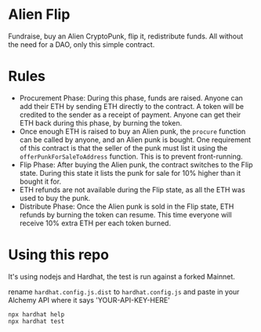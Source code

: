 # Alien Flip

Fundraise, buy an Alien CryptoPunk, flip it, redistribute funds. 
All without the need for a DAO, only this simple contract.

# Rules

* Procurement Phase: During this phase, funds are raised. Anyone can add their 
 ETH by sending ETH directly to the contract. A token will be credited to the 
 sender as a receipt of payment. Anyone can get their ETH back during this 
 phase, by burning the token.
* Once enough ETH is raised to buy an Alien punk, the `procure` function can
 be called by anyone, and an Alien punk is bought. One requirement of this 
 contract is that the seller of the punk must list it using the `offerPunkForSaleToAddress` function. This is to prevent front-running.
* Flip Phase: After buying the Alien punk, the contract switches to the 
 Flip state. During this state it lists the punk for sale for 10% higher than 
 it bought it for. 
* ETH refunds are not available during the Flip state, as all the ETH was used 
 to buy the punk.
* Distribute Phase: Once the Alien punk is sold in the Flip state, ETH refunds 
 by burning the token can resume. This time everyone will receive 10% extra 
 ETH per each token burned.

# Using this repo

It's using nodejs and Hardhat, the test is run against a forked Mainnet.

rename `hardhat.config.js.dist` to `hardhat.config.js` and paste in your Alchemy API where it says 'YOUR-API-KEY-HERE'

```shell
npx hardhat help
npx hardhat test

```
